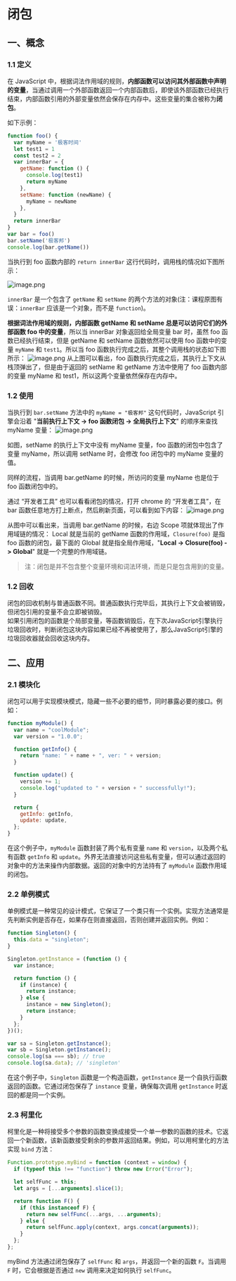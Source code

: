 # 闭包

## 一、概念

### 1.1 定义
在 JavaScript 中，根据词法作用域的规则，**内部函数可以访问其外部函数中声明的变量**，当通过调用一个外部函数返回一个内部函数后，即使该外部函数已经执行结束，内部函数引用的外部变量依然会保存在内存中。这些变量的集合被称为**闭包**。

如下示例：
```javascript
function foo() {
  var myName = '极客时间'
  let test1 = 1
  const test2 = 2
  var innerBar = {
    getName: function () {
      console.log(test1)
      return myName
    },
    setName: function (newName) {
      myName = newName
    },
  }
  return innerBar
}
var bar = foo()
bar.setName('极客邦')
console.log(bar.getName())
```

当执行到 foo 函数内部的 `return innerBar` 这行代码时，调用栈的情况如下图所示：

![image.png](https://raw.githubusercontent.com/whisper-xiang/image-hosting/master/whisper-vitepress-blog/闭包01.png)

`innerBar` 是一个包含了 `getName` 和 `setName` 的两个方法的对象(注：课程原图有误：`innerBar` 应该是一个对象，而不是 `function`)。

**根据词法作用域的规则，内部函数 getName 和 setName 总是可以访问它们的外部函数 foo 中的变量**，所以当 innerBar 对象返回给全局变量 bar 时，虽然 foo 函数已经执行结束，但是 getName 和 setName 函数依然可以使用 foo 函数中的变量 `myName` 和 `test1`。所以当 foo 函数执行完成之后，其整个调用栈的状态如下图所示：
![image.png](https://raw.githubusercontent.com/whisper-xiang/image-hosting/master/whisper-vitepress-blog/闭包02.png)
从上图可以看出，foo 函数执行完成之后，其执行上下文从栈顶弹出了，但是由于返回的 setName 和 getName 方法中使用了 foo 函数内部的变量 myName 和 test1，所以这两个变量依然保存在内存中。

### 1.2 使用
当执行到 `bar.setName` 方法中的 `myName = "极客邦"` 这句代码时，JavaScript 引擎会沿着 "**当前执行上下文 -> foo 函数闭包 -> 全局执行上下文**" 的顺序来查找 myName 变量：
![image.png](https://raw.githubusercontent.com/whisper-xiang/image-hosting/master/whisper-vitepress-blog/闭包03.png)

如图，setName 的执行上下文中没有 myName 变量，foo 函数的闭包中包含了变量 myName，所以调用 setName 时，会修改 foo 闭包中的 myName 变量的值。

同样的流程，当调用 bar.getName 的时候，所访问的变量 myName 也是位于 foo 函数闭包中的。

通过 “开发者工具” 也可以看看闭包的情况，打开 chrome 的 “开发者工具”，在 bar 函数任意地方打上断点，然后刷新页面，可以看到如下内容：
![image.png](https://raw.githubusercontent.com/whisper-xiang/image-hosting/master/whisper-vitepress-blog/闭包04.png)

从图中可以看出来，当调用 bar.getName 的时候，右边 Scope 项就体现出了作用域链的情况： Local 就是当前的 getName 函数的作用域，`Closure(foo)` 是指 foo 函数的闭包，最下面的 Global 就是指全局作用域，"**Local -> Closure(foo) -> Global**" 就是一个完整的作用域链。

> 注：闭包是并不包含整个变量环境和词法环境，而是只是包含用到的变量。



### 1.2 回收

闭包的回收机制与普通函数不同。普通函数执行完毕后，其执行上下文会被销毁，但闭包引用的变量不会立即被销毁。  
如果引⽤闭包的函数是个局部变量，等函数销毁后，在下次JavaScript引擎执⾏垃圾回收时，判断闭包这块内容如果已经不再被使⽤了，那么JavaScript引擎的垃圾回收器就会回收这块内存。


## 二、应用

### 2.1 模块化
闭包可以用于实现模块模式，隐藏一些不必要的细节，同时暴露必要的接口。例如：

```javascript
function myModule() {
  var name = "coolModule";
  var version = "1.0.0";

  function getInfo() {
    return "name: " + name + ", ver: " + version;
  }

  function update() {
    version += 1;
    console.log("updated to " + version + " successfully!");
  }

  return {
    getInfo: getInfo,
    update: update,
  };
}
```

在这个例子中，`myModule` 函数封装了两个私有变量 `name` 和 `version`，以及两个私有函数 `getInfo` 和 `update`。外界无法直接访问这些私有变量，但可以通过返回的对象中的方法来操作内部数据。返回的对象中的方法持有了 `myModule` 函数作用域的闭包。

### 2.2 单例模式
单例模式是一种常见的设计模式，它保证了一个类只有一个实例。实现方法通常是先判断实例是否存在，如果存在则直接返回，否则创建并返回实例。例如：

```javascript
function Singleton() {
  this.data = "singleton";
}

Singleton.getInstance = (function () {
  var instance;

  return function () {
    if (instance) {
      return instance;
    } else {
      instance = new Singleton();
      return instance;
    }
  };
})();

var sa = Singleton.getInstance();
var sb = Singleton.getInstance();
console.log(sa === sb); // true
console.log(sa.data); // 'singleton'
```

在这个例子中，`Singleton` 函数是一个构造函数，`getInstance` 是一个自执行函数返回的函数。它通过闭包保存了 `instance` 变量，确保每次调用 `getInstance` 时返回的都是同一个实例。

### 2.3 柯里化
柯里化是一种将接受多个参数的函数变换成接受一个单一参数的函数的技术。它返回一个新函数，该新函数接受剩余的参数并返回结果。例如，可以用柯里化的方法实现 `bind` 方法：

```javascript
Function.prototype.myBind = function (context = window) {
  if (typeof this !== "function") throw new Error("Error");

  let selfFunc = this;
  let args = [...arguments].slice(1);

  return function F() {
    if (this instanceof F) {
      return new selfFunc(...args, ...arguments);
    } else {
      return selfFunc.apply(context, args.concat(arguments));
    }
  };
};
```

myBind 方法通过闭包保存了 `selfFunc` 和 `args`，并返回一个新的函数 `F`。当调用 `F` 时，它会根据是否通过 `new` 调用来决定如何执行 `selfFunc`。

